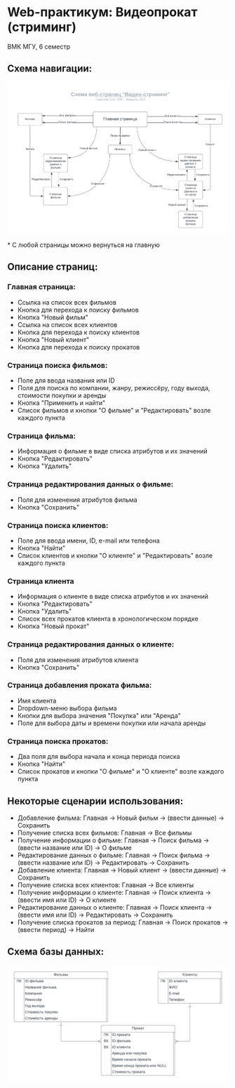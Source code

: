 
[//]: # (TODO: correct PNGs to include 'genre')

# Web-практикум: Видеопрокат (стриминг)

ВМК МГУ, 6 семестр

## Схема навигации:

![img](docs/navigation_layout.png)

\* С любой страницы можно вернуться на главную

## Описание страниц:
### Главная страница:
- Ссылка на список всех фильмов
- Кнопка для перехода к поиску фильмов
- Кнопка "Новый фильм"
- Ссылка на список всех клиентов
- Кнопка для перехода к поиску клиентов
- Кнопка "Новый клиент"
- Кнопка для перехода к поиску прокатов
### Страница поиска фильмов:
- Поле для ввода названия или ID
- Поля для поиска по компании, жанру, режиссёру, году выхода, стоимости покупки и аренды
- Кнопка "Применить и найти"
- Список фильмов и кнопки "О фильме" и "Редактировать" возле каждого пункта
### Страница фильма:
- Информация о фильме в виде списка атрибутов и их значений
- Кнопка "Редактировать"
- Кнопка "Удалить"
### Страница редактирования данных о фильме:
- Поля для изменения атрибутов фильма
- Кнопка "Сохранить"
### Страница поиска клиентов:
- Поле для ввода имени, ID, e-mail или телефона
- Кнопка "Найти"
- Список клиентов и кнопки "О клиенте" и "Редактировать" возле каждого пункта
### Страница клиента
- Информация о клиенте в виде списка атрибутов и их значений
- Кнопка "Редактировать"
- Кнопка "Удалить"
- Список всех прокатов клиента в хронологическом порядке
- Кнопка "Новый прокат"
### Страница редактирования данных о клиенте:
- Поля для изменения атрибутов клиента
- Кнопка "Сохранить"
### Страница добавления проката фильма:
- Имя клиента
- Dropdown-меню выбора фильма
- Кнопки для выбора значения "Покупка" или "Аренда"
- Поле для выбора даты и времени покупки или начала аренды
### Страница поиска прокатов:
- Два поля для выбора начала и конца периода поиска
- Кнопка "Найти"
- Список прокатов и кнопки "О фильме" и "О клиенте" возле каждого пункта

## Некоторые сценарии использования:
- Добавление фильма: Главная → Новый фильм → (ввести данные) → Сохранить
- Получение списка всех фильмов: Главная → Все фильмы
- Получение информации о фильме: Главная → Поиск фильма → (ввести название или ID) → О фильме
- Редактирование данных о фильме: Главная → Поиск фильма → (ввести название или ID) → Редактировать → Сохранить
- Добавление клиента: Главная → Новый клиент → (ввести данные) → Сохранить
- Получение списка всех клиентов: Главная → Все клиенты
- Получение информации о клиенте: Главная → Поиск клиента → (ввести имя или ID) → О клиенте
- Редактирование данных о клиенте: Главная → Поиск клиента → (ввести имя или ID) → Редактировать → Сохранить
- Получение списка прокатов за период: Главная → Поиск прокатов → (ввести период) → Найти

## Схема базы данных:

![img](docs/db_layout.png)
